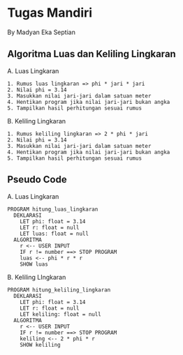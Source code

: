 # Tugas Mandiri

By Madyan Eka Septian

## Algoritma Luas dan Keliling Lingkaran

A. Luas Lingkaran

    1. Rumus luas lingkaran => phi * jari * jari
    2. Nilai phi = 3.14
    3. Masukkan nilai jari-jari dalam satuan meter
    4. Hentikan program jika nilai jari-jari bukan angka
    5. Tampilkan hasil perhitungan sesuai rumus

B. Keliling Lingkaran

    1. Rumus keliling lingkaran => 2 * phi * jari
    2. Nilai phi = 3.14
    3. Masukkan nilai jari-jari dalam satuan meter
    4. Hentikan program jika nilai jari-jari bukan angka
    5. Tampilkan hasil perhitungan sesuai rumus

## Pseudo Code

A. Luas Lingkaran
```
PROGRAM hitung_luas_lingkaran
  DEKLARASI
    LET phi: float = 3.14
    LET r: float = null
    LET luas: float = null
  ALGORITMA
    r <-- USER INPUT
    IF r != number ==> STOP PROGRAM
    luas <-- phi * r * r
    SHOW luas
```

B. Keliling LIngkaran
```
PROGRAM hitung_keliling_lingkaran
  DEKLARASI
    LET phi: float = 3.14
    LET r: float = null
    LET keliling: float = null
  ALGORITMA
    r <-- USER INPUT
    IF r != number ==> STOP PROGRAM
    keliling <-- 2 * phi * r
    SHOW keliling
```
